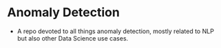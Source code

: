 # Anomaly Detection
* A repo devoted to all things anomaly detection, mostly related to NLP but also other Data Science use cases. 
